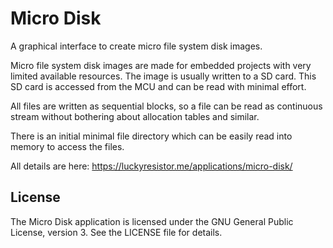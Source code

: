 # Micro Disk

A graphical interface to create micro file system disk images.

Micro file system disk images are made for embedded projects with very limited available resources. The image is usually written to a SD card. This SD card is accessed from the MCU and can be read with minimal effort.

All files are written as sequential blocks, so a file can be read as continuous stream without bothering about allocation tables and similar.

There is an initial minimal file directory which can be easily read into memory to access the files.

All details are here:
https://luckyresistor.me/applications/micro-disk/

## License

The Micro Disk application is licensed under the GNU General Public License, version 3. See the LICENSE file for details.